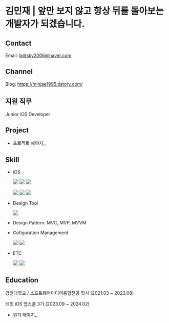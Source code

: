 # 김민재 | 앞만 보지 않고 항상 뒤를 돌아보는 개발자가 되겠습니다.

## Contact
  Email: bdrsky2006@naver.com

## Channel
  Blog: <https://minjae1995.tistory.com/>

## 지원 직무
  Junior iOS Developer

## Project
  * 프로젝트 해야지,,

## Skill
  * iOS

    <img src="https://img.shields.io/badge/Swift-F05138?style=for-the-badge&logo=swift&logoColor=white"> <img src="https://img.shields.io/badge/UIkit-2396F3?style=for-the-badge&logo=uikit&logoColor=white"> <img src="https://img.shields.io/badge/SwiftUI-F05138?style=for-the-badge&logo=swift&logoColor=white"> 

    <img src="https://img.shields.io/badge/Combine-F05138?style=for-the-badge&logo=swift&logoColor=white"> <img src="https://img.shields.io/badge/Alamofire-F05138?style=for-the-badge&logo=swift&logoColor=white"> <img src="https://img.shields.io/badge/ReactiveX-B7178C?style=for-the-badge&logo=reactivex&logoColor=white">
  * Design Tool

    <img src="https://img.shields.io/badge/Figma-F24E1E?style=for-the-badge&logo=figma&logoColor=white">
  * Design Pattern: MVC, MVP, MVVM
  * Cofiguration Management

    <img src="https://img.shields.io/badge/git-F05032?style=for-the-badge&logo=git&logoColor=white"> <img src="https://img.shields.io/badge/github-181717?style=for-the-badge&logo=github&logoColor=white">  
  * ETC
  
    <img src="https://img.shields.io/badge/c-A8B9CC?style=for-the-badge&logo=c%2B%2B&logoColor=white"> <img src="https://img.shields.io/badge/c++-00599C?style=for-the-badge&logo=cplusplus&logoColor=white">

## Education
  강원대학교 / 소프트웨어미디어융합전공 학사 (2021.03 ~ 2023.08)


  테킷 iOS 앱스쿨 3기 (2023.09 ~ 2024.02)
  * 뭔가 해야지,,
